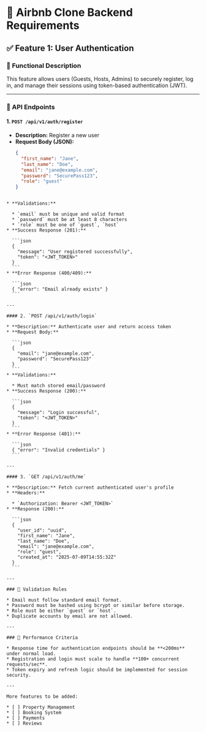 
# 🧾 Airbnb Clone Backend Requirements

## ✅ Feature 1: User Authentication

### 📌 Functional Description
This feature allows users (Guests, Hosts, Admins) to securely register, log in, and manage their sessions using token-based authentication (JWT).

---

### 🔗 API Endpoints

#### 1. `POST /api/v1/auth/register`
- **Description:** Register a new user
- **Request Body (JSON):**
  ```json
  {
    "first_name": "Jane",
    "last_name": "Doe",
    "email": "jane@example.com",
    "password": "SecurePass123",
    "role": "guest"
  }
````

* **Validations:**

  * `email` must be unique and valid format
  * `password` must be at least 8 characters
  * `role` must be one of `guest`, `host`
* **Success Response (201):**

  ```json
  {
    "message": "User registered successfully",
    "token": "<JWT_TOKEN>"
  }
  ```
* **Error Response (400/409):**

  ```json
  { "error": "Email already exists" }
  ```

---

#### 2. `POST /api/v1/auth/login`

* **Description:** Authenticate user and return access token
* **Request Body:**

  ```json
  {
    "email": "jane@example.com",
    "password": "SecurePass123"
  }
  ```
* **Validations:**

  * Must match stored email/password
* **Success Response (200):**

  ```json
  {
    "message": "Login successful",
    "token": "<JWT_TOKEN>"
  }
  ```
* **Error Response (401):**

  ```json
  { "error": "Invalid credentials" }
  ```

---

#### 3. `GET /api/v1/auth/me`

* **Description:** Fetch current authenticated user's profile
* **Headers:**

  * `Authorization: Bearer <JWT_TOKEN>`
* **Response (200):**

  ```json
  {
    "user_id": "uuid",
    "first_name": "Jane",
    "last_name": "Doe",
    "email": "jane@example.com",
    "role": "guest",
    "created_at": "2025-07-09T14:55:32Z"
  }
  ```

---

### 🧪 Validation Rules

* Email must follow standard email format.
* Password must be hashed using bcrypt or similar before storage.
* Role must be either `guest` or `host`.
* Duplicate accounts by email are not allowed.

---

### 🚀 Performance Criteria

* Response time for authentication endpoints should be **<200ms** under normal load.
* Registration and login must scale to handle **100+ concurrent requests/sec**.
* Token expiry and refresh logic should be implemented for session security.

---

More features to be added:

* [ ] Property Management
* [ ] Booking System
* [ ] Payments
* [ ] Reviews

````

